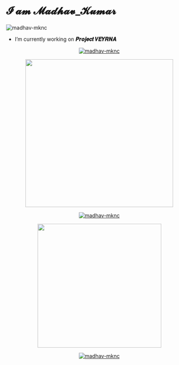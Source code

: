 # 𝓘 𝓪𝓶 𝓜𝓪𝓭𝓱𝓪𝓿_𝓚𝓾𝓶𝓪𝓻

<p align="left"> <img src="https://komarev.com/ghpvc/?username=madhav-mknc&label=Profile%20views&color=0e75b6&style=flat" alt="madhav-mknc" /> </p>

- I’m currently working on **𝑷𝒓𝒐𝒋𝒆𝒄𝒕 𝑽𝑬𝒀𝑹𝑵𝑨**

<p align="center">
  <a href="https://github-profile-trophy.vercel.app/?username=madhav-mknc&column=3">
    <img src="https://github-profile-trophy.vercel.app/?username=madhav-mknc&column=3" alt="madhav-mknc" />
  </a>
</p> 

<p align='center'>
  <a href="https://github-readme-stats.vercel.app/api?username=madhav-mknc&count_private=true&show_icons=true&theme=chartreuse-dark&PAT_1">
    <img src="https://github-readme-stats.vercel.app/api?username=madhav-mknc&count_private=true&show_icons=true&theme=chartreuse-dark&PAT_1" width="400">
  </a>
</p>

<p align='center'>
  <a href="https://github-readme-stats.vercel.app/api/gist?id=c3d08b72456c1dee29854840cbdd1169&show_owner=true&theme=chartreuse-dark&PAT_1">
    <img align='center' src="https://github-readme-stats.vercel.app/api/gist?id=c3d08b72456c1dee29854840cbdd1169&show_owner=true&theme=chartreuse-dark&PAT_1" alt="madhav-mknc" />
  </a>
</p>

<p align='center'>
  <a href="https://github-readme-stats.vercel.app/api/top-langs/?username=madhav-mknc&count_private=true&layout=compact&theme=highcontrast&langs_count=20&include_all_commits=true&PAT_1&hide=html,css">
    <img src="https://github-readme-stats.vercel.app/api/top-langs/?username=madhav-mknc&count_private=true&layout=compact&theme=highcontrast&langs_count=20&include_all_commits=true&PAT_1&hide=html,css" width="335">
  </a>
</p>

<p align='center'>
  <a href="https://github-readme-streak-stats.herokuapp.com/?user=madhav-mknc&theme=dark&count_private=true&background=000000&PAT_1">
    <img align="center" src="https://github-readme-streak-stats.herokuapp.com/?user=madhav-mknc&theme=dark&count_private=true&background=000000&PAT_1" alt="madhav-mknc" />
  </a>  
</p>


